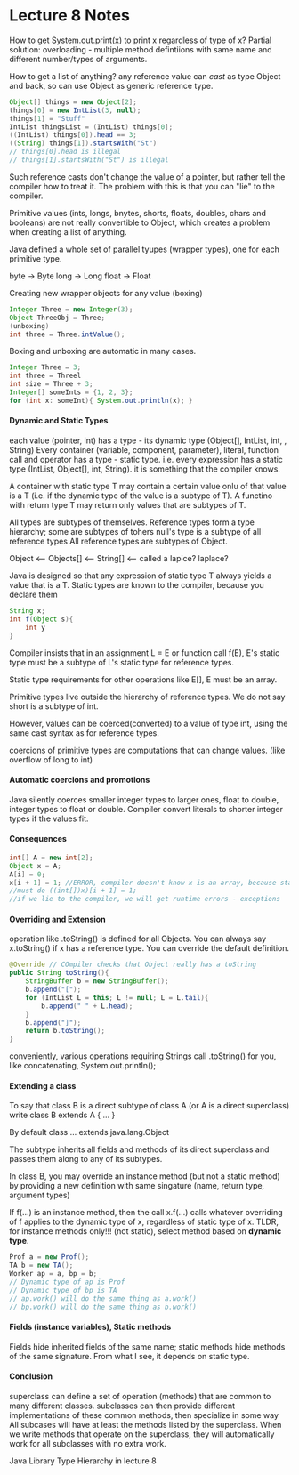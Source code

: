 # Lecture 8 Notes
How to get System.out.print(x) to print x regardless of type of x?
Partial solution: overloading - multiple method defintiions with same name and different number/types of arguments.

How to get a list of anything?
any reference value can *cast* as type Object and back, so can use Object as generic reference type.

```java
Object[] things = new Object[2];
things[0] = new IntList(3, null);
things[1] = "Stuff"
IntList thingsList = (IntList) things[0];
((IntList) things[0]).head == 3;
((String) things[1]).startsWith("St")
// things[0].head is illegal
// things[1].startsWith("St") is illegal
```

Such reference casts don't change the value of a pointer, but rather tell the compiler how to treat it. The problem with this is that you can "lie" to the compiler.

Primitive values (ints, longs, bnytes, shorts, floats, doubles, chars and booleans) are not really convertible to Object, which creates a problem when creating a list of anything.

Java defined a whole set of parallel tyupes (wrapper types), one for each primitive type.

byte -> Byte
long -> Long
float -> Float


Creating new wrapper objects for any value (boxing)
```java
Integer Three = new Integer(3);
Object ThreeObj = Three;
(unboxing)
int three = Three.intValue();
```

Boxing and unboxing are automatic in many cases.
```java
Integer Three = 3;
int three = Threel
int size = Three + 3;
Integer[] someInts = {1, 2, 3};
for (int x: someInt){ System.out.println(x); }
```

#### Dynamic and Static Types
each value (pointer, int) has a type - its dynamic type (Object[], IntList, int, <nulltype>, String)
Every container (variable, component, parameter), literal, function call and operator has a type - static type. i.e. every expression has a static type (IntList, Object[], int, String). it is something that the compiler knows.

A container with static type T may contain a certain value onlu of that value is a T (i.e. if the dynamic type of the value is a subtype of T). A functino with return type T may return only values that are subtypes of T.

All types are subtypes of themselves.
Reference types form a type hierarchy; some are subtypes of tohers
null's type is a subtype of all reference types
All reference types are subtypes of Object.

Object <-- Objects[] <-- String[] <-- <nulltype>
called a lapice? laplace?

Java is designed so that any expression of static type T always yields a value that is a T.
Static types are known to the compiler, because you declare them
```java
String x;
int f(Object s){
    int y
}
```
Compiler insists that in an assignment L = E or function call f(E), E's static type must be a subtype of L's static type for reference types.

Static type requirements for other operations like E[], E must be an array.

Primitive types live outside the hierarchy of reference types. We do not say short is a subtype of int.

However, values can be coerced(converted) to a value of type int, using the same cast syntax as for reference types.

coercions of primitive types are computations that can change values. (like overflow of long to int)

#### Automatic coercions and promotions
Java silently coerces smaller integer types to larger ones, float to double, integer types to float or double.
Compiler convert literals to shorter integer types if the values fit.


#### Consequences
```java
int[] A = new int[2];
Object x = A;
A[i] = 0;
x[i + 1] = 1; //ERROR, compiler doesn't know x is an array, because static type of X is not array
//must do ((int[])x)[i + 1] = 1;
//if we lie to the compiler, we will get runtime errors - exceptions
```
#### Overriding and Extension
operation like .toString() is defined for all Objects. You can always say x.toString() if x has a reference type. You can override the default definition.

```java
@Override // COmpiler checks that Object really has a toString
public String toString(){
    StringBuffer b = new StringBuffer();
    b.append("[");
    for (IntList L = this; L != null; L = L.tail){
        b.append(" " + L.head);
    }
    b.append("]");
    return b.toString();
}
```
conveniently, various operations requiring Strings call .toString() for you, like concatenating, System.out.println();

#### Extending a class
To say that class B is a direct subtype of class A (or A is a direct superclass) write
class B extends A {
    ...
}

By default class ... extends java.lang.Object

The subtype inherits all fields and methods of its direct superclass and passes them along to any of its subtypes.

In class B, you may override an instance method (but not a static method) by providing a new definition with same singature (name, return type, argument types)

If f(...) is an instance method, then the call x.f(...) calls whatever overriding of f applies to the dynamic type of x, regardless of static type of x.
TLDR, for instance methods only!!! (not static), select method based on **dynamic type**.

```java
Prof a = new Prof();
TA b = new TA();
Worker ap = a, bp = b;
// Dynamic type of ap is Prof
// Dynamic type of bp is TA
// ap.work() will do the same thing as a.work()
// bp.work() will do the same thing as b.work()
```

#### Fields (instance variables), Static methods
Fields hide inherited fields of the same name; static methods hide methods of the same signature.
From what I see, it depends on static type.

#### Conclusion
superclass can define a set of operation (methods) that are common to many different classes.
subclasses can then provide different implementations of these common methods, then specialize in some way
All subcases will have at least the methods listed by the superclass.
When we write methods that operate on the superclass, they will automatically work for all subclasses with no extra work.

Java Library Type Hierarchy in lecture 8




